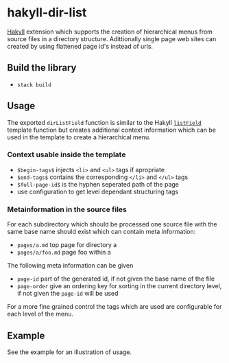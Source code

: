 # hakyll-dir-list
[Hakyll](https://jaspervdj.be/hakyll/)
extension which supports the creation of hierarchical menus from source files in a directory structure.
Adittionally single page web sites can created by using flattened page id's instead of urls.

## Build the library
* `stack build`

## Usage

The exported `dirListField` function is similar to the Hakyll [`listField`](https://jaspervdj.be/hakyll/reference/Hakyll-Web-Template-Context.html#v:listField)
template function but creates additional context information which can be used in the template to create a hierarchical menu.
### Context usable inside the template 
* `$begin-tags$` injects `<li>` and `<ul>` tags if apropriate
* `$end-tags$` contains the corresponding `</li>` and `</ul>` tags
* `$full-page-id$` is the hyphen seperated path of the page
* use configuration to get level dependant structuring tags 
### Metainformation in the source files
For each subdirectory which should be processed one source file with the same base name should
exist which can contain meta information:
* `pages/a.md`       top page for directory a
* `pages/a/foo.md`   page foo within a


The following meta information can be given
* `page-id`          part of the generated id, if not given the base name of the file
* `page-order`       give an ordering key for sorting in the current directory level, if not given the `page-id` will be used


For a more fine grained control the tags which are used are configurable
for each level of the menu.

## Example
See the example for an illustration of usage.


       

